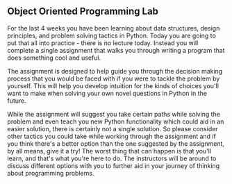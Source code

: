 ## Object Oriented Programming Lab

For the last 4 weeks you have been learning about data structures, design principles, and problem solving tactics in Python. Today you are going to put that all into practice - there is no lecture today. Instead you will complete a single assignment that walks you through writing a program that does something cool and useful.

The assignment is designed to help guide you through the decision making process that you would be faced with if you were to tackle the problem by yourself. This will help you develop intuition for the kinds of choices you'll want to make when solving your own novel questions in Python in the future.

While the assignment will suggest you take certain paths while solving the problem and even teach you new Python functionality which could aid in an easier solution, there is certainly not a single solution. So please consider other tactics you could take while working through the assignment and if you think there's a better option than the one suggested by the assignment, by all means, give it a try! The worst thing that can happen is that you'll learn, and that's what you're here to do. The instructors will be around to discuss different options with you to further aid in your journey of thinking about programming problems.

